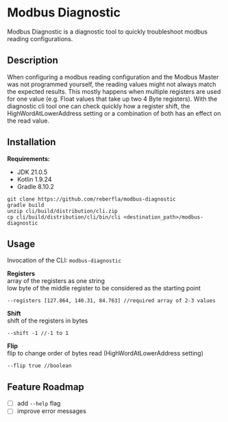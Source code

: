 # Modbus Diagnostic
Modbus Diagnostic is a diagnostic tool to quickly troubleshoot modbus reading configurations.

## Description
When configuring a modbus reading configuration and the Modbus Master was not programmed
yourself, the reading values might not always match the expected results. This mostly
happens when multiple registers are used for one value (e.g. Float values that take up
two 4 Byte registers). With the diagnostic cli tool one can check quickly how a register shift,
the HighWordAtLowerAddress setting or a combination of both has an effect on the read value.

## Installation

<b>Requirements:</b>
- JDK 21.0.5
- Kotlin 1.9.24
- Gradle 8.10.2 
```
git clone https://github.com/reberfla/modbus-diagnostic
gradle build
unzip cli/build/distribution/cli.zip
cp cli/build/distribution/cli/bin/cli <destination_path>/modbus-diagnostic
```

## Usage
Invocation of the CLI: `modbus-diagnostic`

<b>Registers</b>\
array of the registers as one string\
low byte of the middle register to be considered as the starting point
```
--registers [127.864, 140.31, 84.763] //required array of 2-3 values 
```

<b>Shift</b>\
shift of the registers in bytes
```
--shift -1 //-1 to 1
```
<b>Flip</b>\
flip to change order of bytes read (HighWordAtLowerAddress setting)
```
--flip true //boolean
```

## Feature Roadmap
- [ ] add `--help` flag
- [ ] improve error messages
